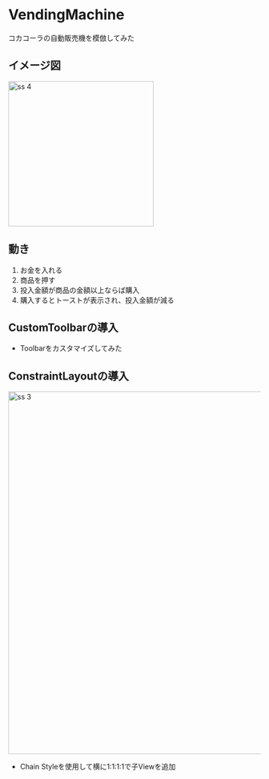 # VendingMachine
コカコーラの自動販売機を模倣してみた

## イメージ図
<img width="290" alt="ss 4" src="https://user-images.githubusercontent.com/12959928/39665105-9a92617c-50c9-11e8-96db-1b005d7f84c5.png">


## 動き
1. お金を入れる
2. 商品を押す
3. 投入金額が商品の金額以上ならば購入
4. 購入するとトーストが表示され、投入金額が減る

## CustomToolbarの導入
- Toolbarをカスタマイズしてみた

## ConstraintLayoutの導入
<img width="725" alt="ss 3" src="https://user-images.githubusercontent.com/12959928/39665103-986c0a24-50c9-11e8-8dc7-f79928c4239b.png">

- Chain Styleを使用して横に1:1:1:1で子Viewを追加